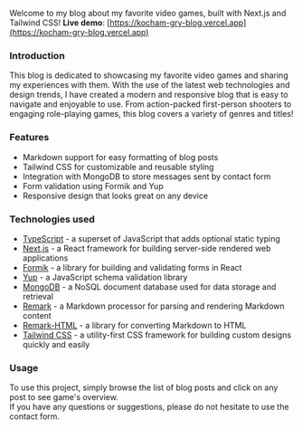 Welcome to my blog about my favorite video games, built with Next.js and Tailwind CSS! **Live demo**: [https://kocham-gry-blog.vercel.app](https://kocham-gry-blog.vercel.app)

### Introduction 

This blog is dedicated to showcasing my favorite video games and sharing my experiences with them. With the use of the latest web technologies and design trends, I have created a modern and responsive blog that is easy to navigate and enjoyable to use. From action-packed first-person shooters to engaging role-playing games, this blog covers a variety of genres and titles!

### Features

- Markdown support for easy formatting of blog posts
- Tailwind CSS for customizable and reusable styling
- Integration with MongoDB to store messages sent by contact form
- Form validation using Formik and Yup
- Responsive design that looks great on any device

### Technologies used

- [TypeScript](https://www.typescriptlang.org/docs/home) - a superset of JavaScript that adds optional static typing
- [Next.js](https://nextjs.org/docs) - a React framework for building server-side rendered web applications
- [Formik](https://formik.org/docs/overview) - a library for building and validating forms in React
- [Yup](https://docs.yup.io/) - a JavaScript schema validation library
- [MongoDB](https://www.mongodb.com/docs/) - a NoSQL document database used for data storage and retrieval
- [Remark](https://remark.js.org/) - a Markdown processor for parsing and rendering Markdown content
- [Remark-HTML](https://github.com/remarkjs/remark-html) - a library for converting Markdown to HTML
- [Tailwind CSS](https://tailwindcss.com/) - a utility-first CSS framework for building custom designs quickly and easily

### Usage 

To use this project, simply browse the list of blog posts and click on any post to see game's overview.\
If you have any questions or suggestions, please do not hesitate to use the contact form.

